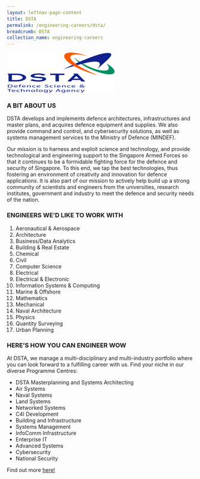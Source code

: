 ```yaml
---
layout: leftnav-page-content
title: DSTA
permalink: /engineering-careers/dsta/
breadcrumb: DSTA
collection_name: engineering-careers
---
```


<img src="/images/dsta.png" alt="dsta" style="width:290px;height:110px;" align="left">
<br clear="left">

### A BIT ABOUT US

DSTA develops and implements defence architectures, infrastructures and master plans, and acquires defence equipment and supplies. We also provide command and control, and cybersecurity solutions, as well as systems management services to the Ministry of Defence (MINDEF).

Our mission is to harness and exploit science and technology, and provide technological and engineering support to the Singapore Armed Forces so that it continues to be a formidable fighting force for the defence and security of Singapore. To this end, we tap the best technologies, thus fostering an environment of creativity and innovation for defence applications. It is also part of our mission to actively help build up a strong community of scientists and engineers from the universities, research institutes, government and industry to meet the defence and security needs of the nation.

### ENGINEERS WE’D LIKE TO WORK WITH

1. Aeronautical & Aerospace
2. Architecture
3. Business/Data Analytics
4. Building & Real Estate
5. Chemical
6. Civil
7. Computer Science
8. Electrical
9. Electrical & Electronic
10. Information Systems & Computing
11. Marine & Offshore
12. Mathematics
13. Mechanical
14. Naval Architecture
15. Physics
16. Quantity Surveying
17. Urban Planning

### HERE’S HOW YOU CAN ENGINEER WOW

At DSTA, we manage a multi-disciplinary and multi-industry portfolio where you can look forward to a fulfilling career with us. Find your niche in our diverse Programme Centres:

- DSTA Masterplanning and Systems Architecting
- Air Systems
- Naval Systems
- Land Systems
- Networked Systems
- C4I Development
- Building and Infrastructure
- Systems Management
- InfoComm Infrastructure
- Enterprise IT
- Advanced Systems
- Cybersecurity
- National Security

Find out more <a href="https://www.dsta.gov.sg/join-us/job-seeker/dsta-careers" target="_blank">here!</a>


